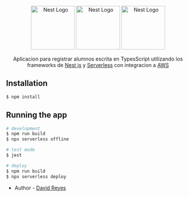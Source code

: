 <p align="center">
  <a href="http://nestjs.com/" target="blank"><img src="https://nestjs.com/img/logo-small.svg" width="120" alt="Nest Logo" /></a>
  <a href="https://aws.amazon.com/" target="blank"><img src="https://www.vectorlogo.zone/logos/amazon_awslambda/amazon_awslambda-ar21.svg" width="120" alt="Nest Logo" /></a>
  <a href="https://serverless.com/" target="blank"><img src="https://www.vectorlogo.zone/logos/serverless/serverless-ar21.svg" width="120" alt="Nest Logo" /></a>
</p>

  <p align="center">Aplicacion para registrar alumnos escrita en TypesScript utilizando los frameworks de <a href="https://nestjs.com/" target="_blank">Nest js</a> y <a href="https://serverless.com/" target="_blank">Serverless</a> con integracion a <a href="https://aws.amazon.com/" target="blank">AWS</a></p>

  <!--[![Backers on Open Collective](https://opencollective.com/nest/backers/badge.svg)](https://opencollective.com/nest#backer)
  [![Sponsors on Open Collective](https://opencollective.com/nest/sponsors/badge.svg)](https://opencollective.com/nest#sponsor)-->

## Installation

```bash
$ npm install
```

## Running the app

```bash
# development
$ npm run build
$ npx serverless offline

# test mode
$ jest

# deploy
$ npm run build
$ npx serverless deploy
```

- Author - [David Reyes](davidjreyes@gmail.com)
